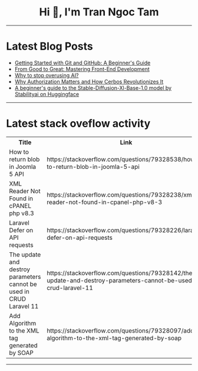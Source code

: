 <h1 align="center">Hi 👋, I'm Tran Ngoc Tam</h1>

---

# Latest Blog Posts 
<!-- BLOG-POST-LIST:START -->
- [Getting Started with Git and GitHub: A Beginner&#39;s Guide](https://dev.to/singhaayush/getting-started-with-git-and-github-a-beginners-guide-5emi)
- [From Good to Great: Mastering Front-End Development](https://dev.to/vishalkinikar/from-good-to-great-mastering-front-end-development-395a)
- [Why to stop overusing AI?](https://dev.to/deveshpal/why-to-stop-overusing-ai-1jmf)
- [Why Authorization Matters and How Cerbos Revolutionizes It](https://dev.to/shreyyooo/why-authorization-matters-and-how-cerbos-revolutionizes-it-3ghp)
- [A beginner&#39;s guide to the Stable-Diffusion-Xl-Base-1.0 model by Stabilityai on Huggingface](https://dev.to/mikeyoung44/a-beginners-guide-to-the-stable-diffusion-xl-base-10-model-by-stabilityai-on-huggingface-3f75)
<!-- BLOG-POST-LIST:END -->

---

# Latest stack oveflow activity
<table>
  <tr><th>Title</th><th>Link</th></tr>
  <!-- STACKOVERFLOW:START --><tr><td>How to return blob in Joomla 5 API</td><td>https://stackoverflow.com/questions/79328538/how-to-return-blob-in-joomla-5-api</td></tr><tr><td>XML Reader Not Found in cPANEL php v8.3</td><td>https://stackoverflow.com/questions/79328238/xml-reader-not-found-in-cpanel-php-v8-3</td></tr><tr><td>Laravel Defer on API requests</td><td>https://stackoverflow.com/questions/79328226/laravel-defer-on-api-requests</td></tr><tr><td>The update and destroy parameters cannot be used in CRUD Laravel 11</td><td>https://stackoverflow.com/questions/79328142/the-update-and-destroy-parameters-cannot-be-used-in-crud-laravel-11</td></tr><tr><td>Add Algorithm to the XML tag generated by SOAP</td><td>https://stackoverflow.com/questions/79328097/add-algorithm-to-the-xml-tag-generated-by-soap</td></tr><!-- STACKOVERFLOW:END -->
</table>

---


